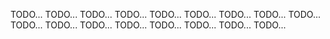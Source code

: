 TODO... TODO... TODO... TODO... TODO... TODO... TODO... TODO... TODO... TODO... TODO... TODO... TODO... TODO... TODO... TODO... TODO... 
